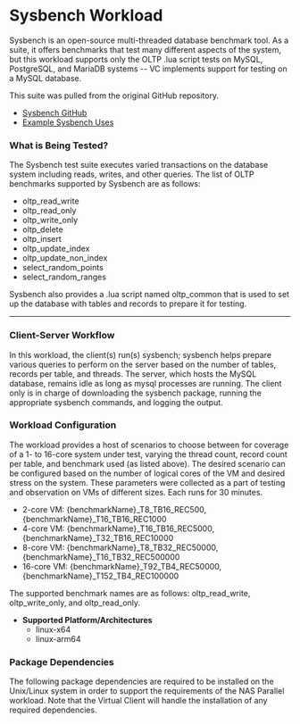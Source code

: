 # Sysbench Workload
Sysbench is an open-source multi-threaded database benchmark tool. As a suite, it offers benchmarks that test many different aspects of the system, but this workload supports only the OLTP .lua script tests on MySQL, PostgreSQL, and MariaDB systems -- VC implements support for testing on a MySQL database.

This suite was pulled from the original GitHub repository.

* [Sysbench GitHub](https://github.com/akopytov/sysbench)  
* [Example Sysbench Uses](https://www.flamingbytes.com/posts/sysbench/)

### What is Being Tested?
The Sysbench test suite executes varied transactions on the database system including reads, writes, and other queries. The list of OLTP benchmarks supported by Sysbench are as follows:

* oltp_read_write
* oltp_read_only
* oltp_write_only
* oltp_delete
* oltp_insert
* oltp_update_index
* oltp_update_non_index
* select_random_points
* select_random_ranges

Sysbench also provides a .lua script named oltp_common that is used to set up the database with tables and records to prepare it for testing.

---

### Client-Server Workflow
In this workload, the client(s) run(s) sysbench; sysbench helps prepare various queries to perform on the server based on the number of tables, records per table, and threads. The server, which hosts the MySQL database, remains idle as long as mysql processes are running. The client only is in charge of downloading the sysbench package, running the appropriate sysbench commands, and logging the output. 

### Workload Configuration
The workload provides a host of scenarios to choose between for coverage of a 1- to 16-core system under test, varying the thread count, record count per table, and benchmark used (as listed above).
The desired scenario can be configured based on the number of logical cores of the VM and desired stress on the system. These parameters were collected as a part of testing and observation on VMs of different sizes. Each runs for 30 minutes.

* 2-core VM: {benchmarkName}_T8_TB16_REC500, {benchmarkName}_T16_TB16_REC1000
* 4-core VM: {benchmarkName}_T16_TB16_REC5000, {benchmarkName}_T32_TB16_REC10000
* 8-core VM: {benchmarkName}_T8_TB32_REC50000, {benchmarkName}_T16_TB32_REC500000
* 16-core VM: {benchmarkName}_T92_TB4_REC50000, {benchmarkName}_T152_TB4_REC100000

The supported benchmark names are as follows: oltp_read_write, oltp_write_only, and oltp_read_only.

* **Supported Platform/Architectures**
  * linux-x64
  * linux-arm64

### Package Dependencies
The following package dependencies are required to be installed on the Unix/Linux system in order to support the requirements of the NAS Parallel workload. Note that the Virtual Client will handle the installation of any required dependencies.
